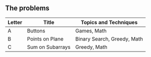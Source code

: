 ## The problems

|  Letter | Title                     | Topics and Techniques       |
|---------|---------------------------|-----------------------------|
|  A | Buttons             | Games, Math                      |
|  B | Points on Plane            | Binary Search, Greedy, Math                       |
|  C | Sum on Subarrays            | Greedy, Math                       |

